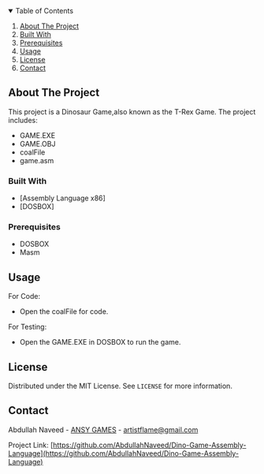 <!-- TABLE OF CONTENTS -->
<details open="open">
  <summary>Table of Contents</summary>
  <ol>
    <li>
      <a href="#about-the-project">About The Project</a></li>
    <li><a href="#built-with">Built With</a></li>
    <li><a href="#prerequisites">Prerequisites</a></li>
    <li><a href="#usage">Usage</a></li>
    <li><a href="#license">License</a></li>
    <li><a href="#contact">Contact</a></li>
  </ol>
</details>

<!-- ABOUT THE PROJECT -->
## About The Project

This project is a Dinosaur Game,also known as the T-Rex Game. The project includes:
* GAME.EXE
* GAME.OBJ
* coalFile
* game.asm

### Built With

* [Assembly Language x86]
* [DOSBOX]

### Prerequisites
* DOSBOX
* Masm

<!-- USAGE EXAMPLES -->
## Usage

For Code:
* Open the coalFile for code.

For Testing:
* Open the GAME.EXE in DOSBOX to run the game.

<!-- LICENSE -->
## License

Distributed under the MIT License. See `LICENSE` for more information.

<!-- CONTACT -->
## Contact

Abdullah Naveed - [ANSY GAMES](https://sites.google.com/view/ansy-games/home) - artistflame@gmail.com

Project Link: [https://github.com/AbdullahNaveed/Dino-Game-Assembly-Language](https://github.com/AbdullahNaveed/Dino-Game-Assembly-Language)
